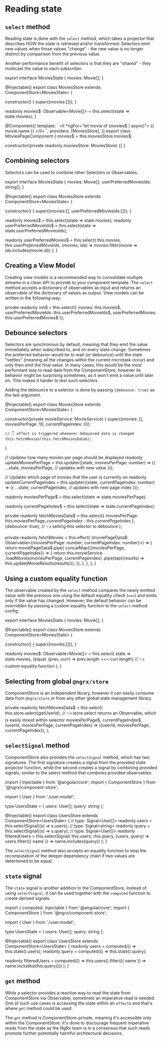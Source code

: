 # Reading state

## `select` method

Reading state is done with the `select` method, which takes a projector that describes HOW the state is retrieved and/or transformed.
Selectors emit new values when those values "change" - the new value is no longer distinct by comparison from the previous value.

Another performance benefit of selectors is that they are "shared" - they multicast the value to each subscriber.

<code-example header="movies.store.ts">
export interface MoviesState {
  movies: Movie[];
}

@Injectable()
export class MoviesStore extends ComponentStore&lt;MoviesState&gt; {
  
  constructor() {
    super({movies:[]});
  }

  readonly movies$: Observable&lt;Movie[]&gt; = this.select(state => state.movies);
}
</code-example>

<code-example header="movies-page.component.ts">
@Component({
  template: `
    &lt;li *ngFor="let movie of (movies$ | async)"&gt;
      {{ movie.name }}
    &lt;/li&gt;
  `,
  providers: [MoviesStore],
})
export class MoviesPageComponent {
  movies$ = this.moviesStore.movies$;

  constructor(private readonly moviesStore: MoviesStore) {}
}
</code-example>

## Combining selectors

Selectors can be used to combine other Selectors or Observables.

<code-example header="movies.store.ts">
export interface MoviesState {
  movies: Movie[];
  userPreferredMoviesIds: string[];
}

@Injectable()
export class MoviesStore extends ComponentStore&lt;MoviesState&gt; {
  
  constructor() {
    super({movies:[], userPreferredMoviesIds:[]});
  }

  readonly movies$ = this.select(state => state.movies);
  readonly userPreferredMovieIds$ = this.select(state => state.userPreferredMoviesIds);

  readonly userPreferredMovies$ = this.select(
        this.movies$,
        this.userPreferredMovieIds$,
        (movies, ids) => movies.filter(movie => ids.includes(movie.id))
  );
}
</code-example>

## Creating a View Model

Creating view models is a recommended way to consolidate multiple streams in a clean API to provide to your component template.
The `select` method accepts a dictionary of observables as input and returns an observable of the dictionary of values as output. View models can be written in the following way: 

<code-example header="movies.store.ts">
  private readonly vm$ = this.select({
    movies: this.movies$,
    userPreferredMovieIds: this.userPreferredMovieIds$,
    userPreferredMovies: this.userPreferredMovies$
  });
</code-example>

## Debounce selectors

Selectors are synchronous by default, meaning that they emit the value immediately when subscribed to, and on every state change.
Sometimes the preferred behavior would be to wait (or debounce) until the state "settles" (meaning all the changes within the current microtask occur)
and only then emit the final value.
In many cases, this would be the most performant way to read data from the ComponentStore, however its behavior might be surprising sometimes, as it won't emit a value until later on.
This makes it harder to test such selectors.

Adding the debounce to a selector is done by passing `{debounce: true}` as the last argument.

<code-example header="movies.store.ts">
@Injectable()
export class MoviesStore extends ComponentStore&lt;MoviesState&gt; {
  
  constructor(private movieService: MovieService) {
    super({movies: [], moviesPerPage: 10, currentPageIndex: 0});
 
    // 👇 effect is triggered whenever debounced data is changed
    this.fetchMovies(this.fetchMoviesData$);
  }

  // Updates how many movies per page should be displayed
  readonly updateMoviesPerPage = this.updater((state, moviesPerPage: number) => ({
    ...state,
    moviesPerPage, // updates with new value
  }));

  // Updates which page of movies that the user is currently on
  readonly updateCurrentPageIndex = this.updater((state, currentPageIndex: number) => ({
    ...state,
    currentPageIndex, // updates with new page index
  }));

  readonly moviesPerPage$ = this.select(state => state.moviesPerPage);

  readonly currentPageIndex$ = this.select(state => state.currentPageIndex);

  private readonly fetchMoviesData$ = this.select({
    moviesPerPage: this.moviesPerPage$,
    currentPageIndex: this.currentPageIndex$
  },{debounce: true}, // 👈 setting this selector to debounce
  );
  
  private readonly fetchMovies = this.effect(
    (moviePageData$: Observable<{moviesPerPage: number; currentPageIndex: number}>) => {
      return moviePageData$.pipe(
        concatMap(({moviesPerPage, currentPageIndex}) => {
          return this.movieService
            .loadMovies(moviesPerPage, currentPageIndex)
            .pipe(tap((results) => this.updateMovieResults(results)));
        }),
      );
    },
  );
}
</code-example>

## Using a custom equality function

The observable created by the `select` method compares the newly emitted value with the previous one using the default equality check (`===`) and emits only if the value has changed. However, the default behavior can be overridden by passing a custom equality function to the `select` method config.

<code-example header="movies.store.ts">
export interface MoviesState {
  movies: Movie[];
}

@Injectable()
export class MoviesStore extends ComponentStore&lt;MoviesState&gt; {
  
  constructor() {
    super({movies:[]});
  }

  readonly movies$: Observable&lt;Movie[]&gt; = this.select(
    state => state.movies,
    {equal: (prev, curr) => prev.length === curr.length} // 👈 custom equality function
  );
}
</code-example>

## Selecting from global `@ngrx/store`

ComponentStore is an independent library, however it can easily consume data from `@ngrx/store` or from any other global state management library.

<code-example header="movies.store.ts">
private readonly fetchMoviesData$ = this.select(
  this.store.select(getUserId), // 👈 store.select returns an Observable, which is easily mixed within selector
  moviesPerPage$,
  currentPageIndex$,
  (userId, moviesPerPage, currentPageIndex) => ({userId, moviesPerPage, currentPageIndex}),
);
</code-example>

## `selectSignal` method

ComponentStore also provides the `selectSignal` method, which has two signatures. The first signature creates a signal from the provided state projector function, while the second creates a signal by combining provided signals, similar to the select method that combines provided observables.

<code-example header="users.store.ts">
import { Injectable } from '@angular/core';
import { ComponentStore } from '@ngrx/component-store';

import { User } from './user.model';

type UsersState = { users: User[]; query: string };

@Injectable()
export class UsersStore extends ComponentStore&lt;UsersState&gt; {
  // type: Signal&lt;User[]&gt;
  readonly users = this.selectSignal((s) => s.users);
  // type: Signal&lt;string&gt;
  readonly query = this.selectSignal((s) => s.query);
  // type: Signal&lt;User[]&gt;
  readonly filteredUsers = this.selectSignal(
    this.users,
    this.query,
    (users, query) =>
      users.filter(({ name }) => name.includes(query))
  );
}
</code-example>

The `selectSignal` method also accepts an equality function to stop the recomputation of the deeper dependency chain if two values are determined to be equal.

## `state` signal

The `state` signal is another addition to the ComponentStore. Instead of using `selectSignal`, it can be used together with the `computed` function to create derived signals.

<code-example header="users.store.ts">
import { computed, Injectable } from '@angular/core';
import { ComponentStore } from '@ngrx/component-store';

import { User } from './user.model';

type UsersState = { users: User[]; query: string };

@Injectable()
export class UsersStore extends ComponentStore&lt;UsersState&gt; {
  readonly users = computed(() => this.state().users);
  readonly query = computed(() => this.state().query);
  
  readonly filteredUsers = computed(() =>
    this.users().filter(({ name }) => name.includes(this.query()))
  );
}
</code-example>

## `get` method

While a selector provides a reactive way to read the state from ComponentStore via Observable, sometimes an imperative read is needed.
One of such use cases is accessing the state within an `effect`s and that's where `get` method could be used.

<div class="alert is-critical">

The `get` method is ComponentStore-private, meaning it's accessible only within the ComponentStore. It's done to discourage frequent imperative reads 
from the state as the NgRx team is in a consensus that such reads promote further potentially harmful architectural decisions.

</div>

